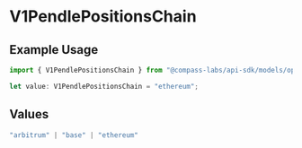# V1PendlePositionsChain

## Example Usage

```typescript
import { V1PendlePositionsChain } from "@compass-labs/api-sdk/models/operations";

let value: V1PendlePositionsChain = "ethereum";
```

## Values

```typescript
"arbitrum" | "base" | "ethereum"
```